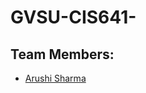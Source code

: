 # GVSU-CIS641-<AJ>
  
  ## Team Members: 
  * [Arushi Sharma](https://github.com/Arushi64/-CIS641-HW2-Sharma)
  
  
  

